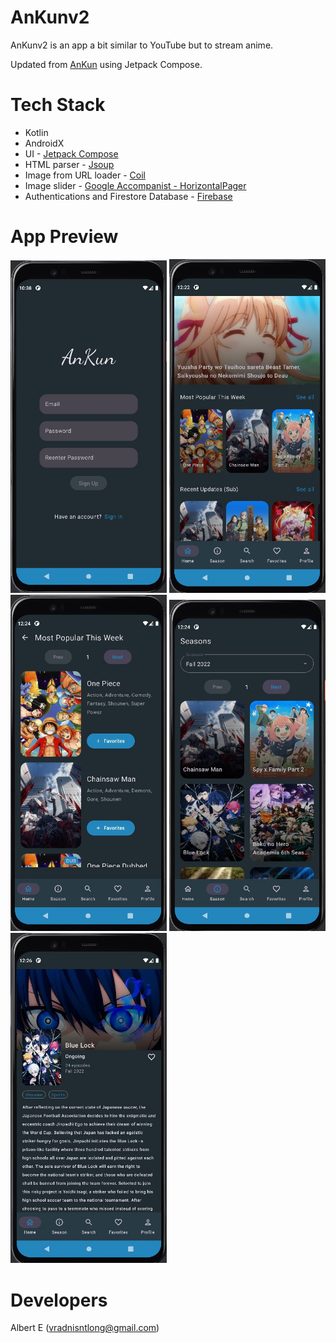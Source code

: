 # AnKunv2
AnKunv2 is an app a bit similar to YouTube but to stream anime.

Updated from [AnKun](https://github.com/RadXGH/AnKun) using Jetpack Compose.

# Tech Stack
- Kotlin
- AndroidX
- UI - [Jetpack Compose](https://developer.android.com/jetpack/compose)
- HTML parser - [Jsoup](https://jsoup.org/)
- Image from URL loader - [Coil](https://coil-kt.github.io/coil/compose/)
- Image slider - [Google Accompanist - HorizontalPager](https://google.github.io/accompanist/)
- Authentications and Firestore Database - [Firebase](https://firebase.google.com/docs)

# App Preview
<img src="readme_assets/signup.jpg" width="250">
<img src="readme_assets/home.jpg" width="250"/>
<img src="readme_assets/home2.jpg" width="250"/>
<img src="readme_assets/season.jpg" width="250"/>
<img src="readme_assets/anime_details.jpg" width="250"/>

# Developers
Albert E (vradnisntlong@gmail.com)
